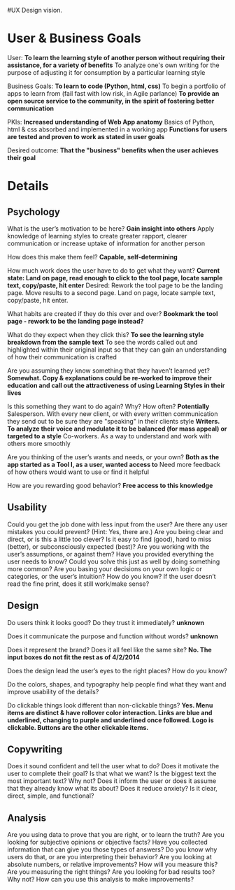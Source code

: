 #UX Design vision.

# User & Business Goals #

User:
**To learn the learning style of another person without requiring their assistance, for a variety of benefits** To analyze one's own writing for the purpose of adjusting it for consumption by a particular learning style

Business Goals:
**To learn to code (Python, html, css)** To begin a portfolio of apps to learn from (fail fast with low risk, in Agile parlance)
**To provide an open source service to the community, in the spirit of fostering better communication**

PKIs:
**Increased understanding of Web App anatomy** Basics of Python, html & css absorbed and implemented in a working app
**Functions for users are tested and proven to work as stated in user goals**

Desired outcome:
**That the "business" benefits when the user achieves their goal**



# Details #


## Psychology ##

What is the user’s motivation to be here?
**Gain insight into others** Apply knowledge of learning styles to create greater rapport, clearer communication or increase uptake of information for another person

How does this make them feel?
**Capable, self-determining**

How much work does the user have to do to get what they want?
**Current state: Land on page, read enough to click to the tool page, locate sample text, copy/paste, hit enter** Desired: Rework the tool page to be the landing page. Move results to a second page. Land on page, locate sample text, copy/paste, hit enter.

What habits are created if they do this over and over?
**Bookmark the tool page - rework to be the landing page instead?**

What do they expect when they click this?
**To see the learning style breakdown from the sample text** To see the words called out and highlighted within their original input so that they can gain an understanding of how their communication is crafted

Are you assuming they know something that they haven’t learned yet?
**Somewhat. Copy & explanations could be re-worked to improve their education and call out the attractiveness of using Learning Styles in their lives**

Is this something they want to do again? Why? How often?
**Potentially** Salesperson. With every new client, or with every written communication they send out to be sure they are "speaking" in their clients style
**Writers. To analyze their voice and modulate it to be balanced (for mass appeal) or targeted to a style** Co-workers. As a way to understand and work with others more smoothly

Are you thinking of the user’s wants and needs, or your own?
**Both as the app started as a Tool I, as a user, wanted access to** Need more feedback of how others would want to use or find it helpful

How are you rewarding good behavior?
**Free access to this knowledge**


## Usability ##
Could you get the job done with less input from the user?
Are there any user mistakes you could prevent? (Hint: Yes, there are.)
Are you being clear and direct, or is this a little too clever?
Is it easy to find (good), hard to miss (better), or subconsciously expected (best)?
Are you working with the user’s assumptions, or against them?
Have you provided everything the user needs to know?
Could you solve this just as well by doing something more common?
Are you basing your decisions on your own logic or categories, or the user’s intuition? How do you know?
If the user doesn’t read the fine print, does it still work/make sense?
## Design ##
Do users think it looks good? Do they trust it immediately?
**unknown**

Does it communicate the purpose and function without words?
**unknown**

Does it represent the brand? Does it all feel like the same site?
**No. The input boxes do not fit the rest as of 4/2/2014**

Does the design lead the user’s eyes to the right places? How do you know?

Do the colors, shapes, and typography help people find what they want and improve usability of the details?

Do clickable things look different than non-clickable things?
**Yes. Menu items are distinct & have rollover color interaction. Links are blue and underlined, changing to purple and underlined once followed. Logo is clickable. Buttons are the other clickable items.**

## Copywriting ##
Does it sound confident and tell the user what to do?
Does it motivate the user to complete their goal? Is that what we want?
Is the biggest text the most important text? Why not?
Does it inform the user or does it assume that they already know what its about?
Does it reduce anxiety?
Is it clear, direct, simple, and functional?


## Analysis ##
Are you using data to prove that you are right, or to learn the truth?
Are you looking for subjective opinions or objective facts?
Have you collected information that can give you those types of answers?
Do you know why users do that, or are you interpreting their behavior?
Are you looking at absolute numbers, or relative improvements?
How will you measure this? Are you measuring the right things?
Are you looking for bad results too? Why not?
How can you use this analysis to make improvements?